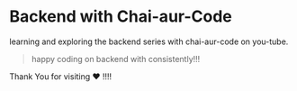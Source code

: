 # Backend with Chai-aur-Code 

learning and exploring the backend series with chai-aur-code on you-tube.

> happy coding on backend with consistently!!!

Thank You for visiting &hearts; !!!!